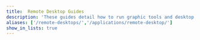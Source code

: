 ```yaml
---
title:  Remote Desktop Guides
description: 'These guides detail how to run graphic tools and desktop environments on your Linode to complete tasks which may require a full Linux desktop environment.'
aliases: ['/remote-desktops/','/applications/remote-desktop/']
show_in_lists: true
---
```


